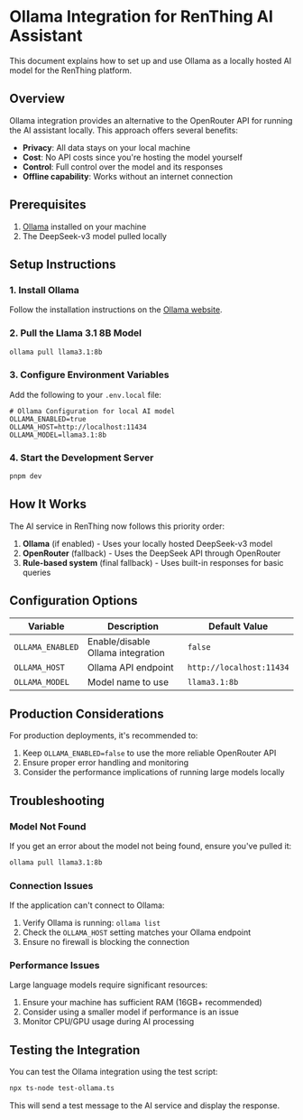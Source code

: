 # Ollama Integration for RenThing AI Assistant

This document explains how to set up and use Ollama as a locally hosted AI model for the RenThing platform.

## Overview

Ollama integration provides an alternative to the OpenRouter API for running the AI assistant locally. This approach offers several benefits:

- **Privacy**: All data stays on your local machine
- **Cost**: No API costs since you're hosting the model yourself
- **Control**: Full control over the model and its responses
- **Offline capability**: Works without an internet connection

## Prerequisites

1. [Ollama](https://ollama.com/) installed on your machine
2. The DeepSeek-v3 model pulled locally

## Setup Instructions

### 1. Install Ollama

Follow the installation instructions on the [Ollama website](https://ollama.com/).

### 2. Pull the Llama 3.1 8B Model

```bash
ollama pull llama3.1:8b
```

### 3. Configure Environment Variables

Add the following to your `.env.local` file:

```env
# Ollama Configuration for local AI model
OLLAMA_ENABLED=true
OLLAMA_HOST=http://localhost:11434
OLLAMA_MODEL=llama3.1:8b
```

### 4. Start the Development Server

```bash
pnpm dev
```

## How It Works

The AI service in RenThing now follows this priority order:

1. **Ollama** (if enabled) - Uses your locally hosted DeepSeek-v3 model
2. **OpenRouter** (fallback) - Uses the DeepSeek API through OpenRouter
3. **Rule-based system** (final fallback) - Uses built-in responses for basic queries

## Configuration Options

| Variable | Description | Default Value |
|----------|-------------|---------------|
| `OLLAMA_ENABLED` | Enable/disable Ollama integration | `false` |
| `OLLAMA_HOST` | Ollama API endpoint | `http://localhost:11434` |
| `OLLAMA_MODEL` | Model name to use | `llama3.1:8b` |

## Production Considerations

For production deployments, it's recommended to:

1. Keep `OLLAMA_ENABLED=false` to use the more reliable OpenRouter API
2. Ensure proper error handling and monitoring
3. Consider the performance implications of running large models locally

## Troubleshooting

### Model Not Found

If you get an error about the model not being found, ensure you've pulled it:

```bash
ollama pull llama3.1:8b
```

### Connection Issues

If the application can't connect to Ollama:

1. Verify Ollama is running: `ollama list`
2. Check the `OLLAMA_HOST` setting matches your Ollama endpoint
3. Ensure no firewall is blocking the connection

### Performance Issues

Large language models require significant resources:

1. Ensure your machine has sufficient RAM (16GB+ recommended)
2. Consider using a smaller model if performance is an issue
3. Monitor CPU/GPU usage during AI processing

## Testing the Integration

You can test the Ollama integration using the test script:

```bash
npx ts-node test-ollama.ts
```

This will send a test message to the AI service and display the response.